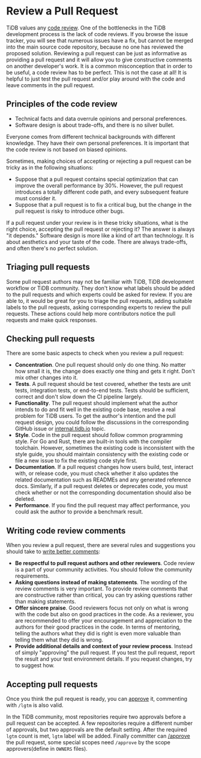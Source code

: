 # Review a Pull Request

TiDB values any [code review](https://en.wikipedia.org/wiki/Code_review). One of the bottlenecks in the TiDB development process is the lack of code reviews. If you browse the issue tracker, you will see that numerous issues have a fix, but cannot be merged into the main source code repository, because no one has reviewed the proposed solution. Reviewing a pull request can be just as informative as providing a pull request and it will allow you to give constructive comments on another developer's work. It is a common misconception that in order to be useful, a code review has to be perfect. This is not the case at all! It is helpful to just test the pull request and/or play around with the code and leave comments in the pull request.

## Principles of the code review

* Technical facts and data overrule opinions and personal preferences.
* Software design is about trade-offs, and there is no silver bullet.

Everyone comes from different technical backgrounds with different knowledge. They have their own personal preferences. It is important that the code review is not based on biased opinions.

Sometimes, making choices of accepting or rejecting a pull request can be tricky as in the following situations:

* Suppose that a pull request contains special optimization that can improve the overall performance by 30%. However, the pull request introduces a totally different code path, and every subsequent feature must consider it.
* Suppose that a pull request is to fix a critical bug, but the change in the pull request is risky to introduce other bugs.

If a pull request under your review is in these tricky situations, what is the right choice, accepting the pull request or rejecting it? The answer is always "it depends." Software design is more like a kind of art than technology. It is about aesthetics and your taste of the code. There are always trade-offs, and often there's no perfect solution.

## Triaging pull requests

Some pull request authors may not be familiar with TiDB, TiDB development workflow or TiDB community. They don't know what labels should be added to the pull requests and which experts could be asked for review. If you are able to, it would be great for you to triage the pull requests, adding suitable labels to the pull requests, asking corresponding experts to review the pull requests. These actions could help more contributors notice the pull requests and make quick responses.

## Checking pull requests

There are some basic aspects to check when you review a pull request:

* **Concentration**. One pull request should only do one thing. No matter how small it is, the change does exactly one thing and gets it right. Don't mix other changes into it.
* **Tests**. A pull request should be test covered, whether the tests are unit tests, integration tests, or end-to-end tests. Tests should be sufficient, correct and don't slow down the CI pipeline largely.
* **Functionality**. The pull request should implement what the author intends to do and fit well in the existing code base, resolve a real problem for TiDB users. To get the author's intention and the pull request design, you could follow the discussions in the corresponding GitHub issue or [internal.tidb.io](https://internals.tidb.io) topic.
* **Style**. Code in the pull request should follow common programming style. For Go and Rust, there are built-in tools with the compiler toolchain. However, sometimes the existing code is inconsistent with the style guide, you should maintain consistency with the existing code or file a new issue to fix the existing code style first.
* **Documentation**. If a pull request changes how users build, test, interact with, or release code, you must check whether it also updates the related documentation such as READMEs and any generated reference docs. Similarly, if a pull request deletes or deprecates code, you must check whether or not the corresponding documentation should also be deleted.
* **Performance**. If you find the pull request may affect performance, you could ask the author to provide a benchmark result.

## Writing code review comments

When you review a pull request, there are several rules and suggestions you should take to [write better comments](https://docs.github.com/en/github/collaborating-with-pull-requests/reviewing-changes-in-pull-requests/commenting-on-a-pull-request):

* **Be respectful to pull request authors and other reviewers**. Code review is a part of your community activities. You should follow the community requirements.
* **Asking questions instead of making statements**. The wording of the review comments is very important. To provide review comments that are constructive rather than critical, you can try asking questions rather than making statements.
* **Offer sincere praise**. Good reviewers focus not only on what is wrong with the code but also on good practices in the code. As a reviewer, you are recommended to offer your encouragement and appreciation to the authors for their good practices in the code. In terms of mentoring, telling the authors what they did is right is even more valuable than telling them what they did is wrong.
* **Provide additional details and context of your review process**. Instead of simply "approving" the pull request. If you test the pull request, report the result and your test environment details. If you request changes, try to suggest how.

## Accepting pull requests

Once you think the pull request is ready, you can [approve](https://docs.github.com/en/github/collaborating-with-pull-requests/reviewing-changes-in-pull-requests/approving-a-pull-request-with-required-reviews) it, commenting with `/lgtm` is also valid.

In the TiDB community, most repositories require two approvals before a pull request can be accepted. A few repositories require a different number of approvals, but two approvals are the default setting. After the required `lgtm` count is met, `lgtm` label will be added.
Finally committer can [/approve](https://prow.tidb.io/command-help?repo=pingcap%2Ftidb#merge) the pull request, some special scopes need `/approve` by the scope approvers(define in `OWNERS` files).
